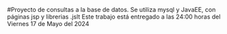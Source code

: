 #Proyecto de consultas a la base de datos. Se utiliza mysql y JavaEE, con páginas jsp y librerias .jslt
Este trabajo está entregado a las 24:00 horas del Viernes 17 de Mayo del 2024
